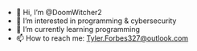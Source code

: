 - 👋 Hi, I’m @DoomWitcher2
- 👀 I’m interested in programming & cybersecurity
- 🌱 I’m currently learning programming
- 📫 How to reach me: Tyler.Forbes327@outlook.com

<!---
DoomWitcher2/DoomWitcher2 is a ✨ special ✨ repository because its `README.md` (this file) appears on your GitHub profile.
You can click the Preview link to take a look at your changes.
--->

